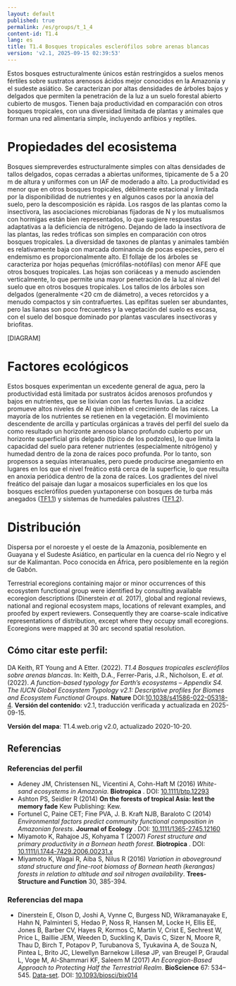 ```yaml
---
layout: default
published: true
permalink: /es/groups/t_1_4
content-id: T1.4
lang: es
title: T1.4 Bosques tropicales esclerófilos sobre arenas blancas
version: 'v2.1, 2025-09-15 02:39:53'
---
```


Estos bosques estructuralmente únicos están restringidos a suelos menos fértiles sobre sustratos arenosos ácidos mejor conocidos en la Amazonia y el sudeste asiático. Se caracterizan por altas densidades de árboles bajos y delgados que permiten la penetración de la luz a un suelo forestal abierto cubierto de musgos. Tienen baja productividad en comparación con otros bosques tropicales, con una diversidad limitada de plantas y animales que forman una red alimentaria simple, incluyendo anfibios y reptiles.

# Propiedades del ecosistema
 
Bosques siempreverdes estructuralmente simples con altas densidades de tallos delgados, copas cerradas a abiertas uniformes, típicamente de 5 a 20 m de altura y uniformes con un IAF de moderado a alto. La productividad es menor que en otros bosques tropicales, débilmente estacional y limitada por la disponibilidad de nutrientes y en algunos casos por la anoxia del suelo, pero la descomposición es rápida. Los rasgos de las plantas como la insectívora, las asociaciones microbianas fijadoras de N y los mutualismos con hormigas están bien representados, lo que sugiere respuestas adaptativas a la deficiencia de nitrógeno. Dejando de lado la insectívora de las plantas, las redes tróficas son simples en comparación con otros bosques tropicales. La diversidad de taxones de plantas y animales también es relativamente baja con marcada dominancia de pocas especies, pero el endemismo es proporcionalmente alto. El follaje de los árboles se caracteriza por hojas pequeñas (micrófilas-notófilas) con menor AFE que otros bosques tropicales. Las hojas son coriáceas y a menudo ascienden verticalmente, lo que permite una mayor penetración de la luz al nivel del suelo que en otros bosques tropicales. Los tallos de los árboles son delgados (generalmente <20 cm de diámetro), a veces retorcidos y a menudo compactos y sin contrafuertes. Las epífitas suelen ser abundantes, pero las lianas son poco frecuentes y la vegetación del suelo es escasa, con el suelo del bosque dominado por plantas vasculares insectívoras y briofitas.

[DIAGRAM]

# Factores ecológicos
 
Estos bosques experimentan un excedente general de agua, pero la productividad está limitada por sustratos ácidos arenosos profundos y bajos en nutrientes, que se lixivian con las fuertes lluvias. La acidez promueve altos niveles de Al que inhiben el crecimiento de las raíces. La mayoría de los nutrientes se retienen en la vegetación. El movimiento descendente de arcilla y partículas orgánicas a través del perfil del suelo da como resultado un horizonte arenoso blanco profundo cubierto por un horizonte superficial gris delgado (típico de los podzoles), lo que limita la capacidad del suelo para retener nutrientes (especialmente nitrógeno) y humedad dentro de la zona de raíces poco profunda. Por lo tanto, son propensos a sequías interanuales, pero puede producirse anegamiento en lugares en los que el nivel freático está cerca de la superficie, lo que resulta en anoxia periódica dentro de la zona de raíces. Los gradientes del nivel freático del paisaje dan lugar a mosaicos superficiales en los que los bosques esclerófilos pueden yuxtaponerse con bosques de turba más anegados ([TF1.1](/explore/groups/TF1.1)) y sistemas de humedales palustres ([TF1.2](/explore/groups/TF1.2)).
 
# Distribución
 
Dispersa por el noroeste y el oeste de la Amazonia, posiblemente en Guayana y el Sudeste Asiático, en particular en la cuenca del río Negro y el sur de Kalimantan. Poco conocida en África, pero posiblemente en la región de Gabón.

Terrestrial ecoregions containing major or minor occurrences of this ecosystem functional group were identified by consulting available ecoregion descriptions (Dinerstein _et al._ 2017), global and regional reviews, national and regional ecosystem maps, locations of relevant examples, and proofed by expert reviewers. Consequently they are coarse-scale indicative representations of distribution, except where they occupy small ecoregions. Ecoregions were mapped at 30 arc second spatial resolution.

## Cómo citar este perfil:

DA Keith, RT Young and A Etter. (2022). *T1.4 Bosques tropicales esclerófilos sobre arenas blancas*. In: Keith, D.A., Ferrer-Paris, J.R., Nicholson, E. *et al.* (2022). *A function-based typology for Earth’s ecosystems – Appendix S4. The IUCN Global Ecosystem Typology v2.1: Descriptive profiles for Biomes and Ecosystem Functional Groups*. **Nature** DOI:[10.1038/s41586-022-05318-4](https://doi.org/10.1038/s41586-022-05318-4).
**Versión del contenido**: v2.1, traducción verificada y actualizada en 2025-09-15.

**Versión del mapa**: T1.4.web.orig v2.0, actualizado 2020-10-20.

## Referencias

### Referencias del perfil
* Adeney JM, Christensen NL, Vicentini A, Cohn-Haft M  (2016) *White-sand ecosystems in Amazonia*. **Biotropica** . DOI: [10.1111/btp.12293](http://doi.org/10.1111/btp.12293)
* Ashton PS, Seidler R (2014) **On the forests of tropical Asia: lest the memory fade** Kew Publishing: Kew.
* Fortunel C, Paine CET; Fine PVA, J. B. Kraft NJB, Baraloto C  (2014) *Environmental factors predict community functional composition in Amazonian forests*. **Journal of Ecology** . DOI: [10.1111/1365-2745.12160](http://doi.org/10.1111/1365-2745.12160)
* Miyamoto K, Rahajoe JS, Kohyama T  (2007) *Forest structure and primary productivity in a Bornean heath forest*. **Biotropica** . DOI: [10.1111/j.1744-7429.2006.00231.x](http://doi.org/10.1111/j.1744-7429.2006.00231.x)
* Miyamoto K, Wagai R, Aiba S, Nilus R (2016) *Variation in aboveground stand structure and fine-root biomass of Bornean heath (kerangas) forests in relation to altitude and soil nitrogen availability*. **Trees-Structure and Function** 30, 385-394.

### Referencias del mapa
* Dinerstein E, Olson D, Joshi A, Vynne C, Burgess ND, Wikramanayake E, Hahn N, Palminteri S, Hedao P, Noss R, Hansen M, Locke H, Ellis EE, Jones B, Barber CV, Hayes R, Kormos C, Martin V, Crist E, Sechrest W, Price L, Baillie JEM, Weeden D, Suckling K, Davis C, Sizer N, Moore R, Thau D, Birch T, Potapov P, Turubanova S, Tyukavina A, de Souza N, Pintea L, Brito JC, Llewellyn Barnekow Lillesø JP, van Breugel P, Graudal L, Voge M, Al-Shammari KF, Saleem M  (2017) *An Ecoregion-Based Approach to Protecting Half the Terrestrial Realm*. **BioScience** 67: 534–545. [Data-set](https://ecoregions2017.appspot.com/). DOI: [10.1093/biosci/bix014](http://doi.org/10.1093/biosci/bix014)
